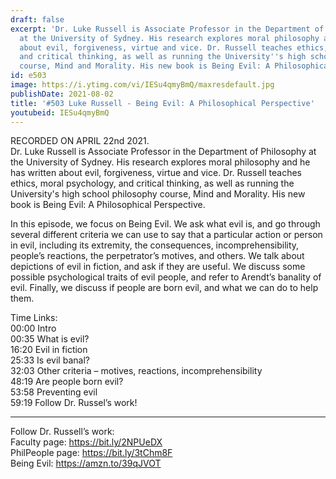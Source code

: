```yaml
---
draft: false
excerpt: 'Dr. Luke Russell is Associate Professor in the Department of Philosophy
  at the University of Sydney. His research explores moral philosophy and he has written
  about evil, forgiveness, virtue and vice. Dr. Russell teaches ethics, moral psychology,
  and critical thinking, as well as running the University''s high school philosophy
  course, Mind and Morality. His new book is Being Evil: A Philosophical Perspective.'
id: e503
image: https://i.ytimg.com/vi/IESu4qmyBmQ/maxresdefault.jpg
publishDate: 2021-08-02
title: '#503 Luke Russell - Being Evil: A Philosophical Perspective'
youtubeid: IESu4qmyBmQ
---
```

RECORDED ON APRIL 22nd 2021.  
Dr. Luke Russell is Associate Professor in the Department of Philosophy at the University of Sydney. His research explores moral philosophy and he has written about evil, forgiveness, virtue and vice. Dr. Russell teaches ethics, moral psychology, and critical thinking, as well as running the University's high school philosophy course, Mind and Morality. His new book is Being Evil: A Philosophical Perspective.

In this episode, we focus on Being Evil. We ask what evil is, and go through several different criteria we can use to say that a particular action or person in evil, including its extremity, the consequences, incomprehensibility, people’s reactions, the perpetrator’s motives, and others. We talk about depictions of evil in fiction, and ask if they are useful. We discuss some possible psychological traits of evil people, and refer to Arendt’s banality of evil. Finally, we discuss if people are born evil, and what we can do to help them.

Time Links:  
00:00 Intro  
00:35  What is evil?  
16:20  Evil in fiction  
25:33  Is evil banal?  
32:03  Other criteria – motives, reactions, incomprehensibility  
48:19  Are people born evil?  
53:58  Preventing evil  
59:19  Follow Dr. Russel’s work!

---

Follow Dr. Russell’s work:  
Faculty page: https://bit.ly/2NPUeDX  
PhilPeople page: https://bit.ly/3tChm8F  
Being Evil: https://amzn.to/39qJVOT
